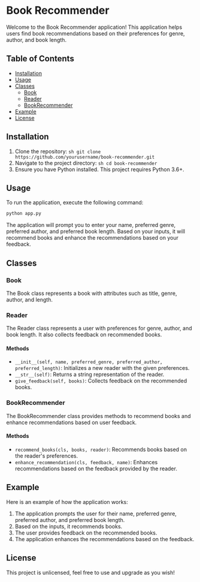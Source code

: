 # Book Recommender

Welcome to the Book Recommender application! This application helps users find book recommendations based on their preferences for genre, author, and book length.

## Table of Contents

- [Installation](#installation)
- [Usage](#usage)
- [Classes](#classes)
    - [Book](#book)
    - [Reader](#reader)
    - [BookRecommender](#bookrecommender)
- [Example](#example)
- [License](#license)

## Installation

1. Clone the repository:
        ```sh
        git clone https://github.com/yourusername/book-recommender.git
        ```
2. Navigate to the project directory:
        ```sh
        cd book-recommender
        ```
3. Ensure you have Python installed. This project requires Python 3.6+.

## Usage

To run the application, execute the following command:
```sh
python app.py
```

The application will prompt you to enter your name, preferred genre, preferred author, and preferred book length. Based on your inputs, it will recommend books and enhance the recommendations based on your feedback.

## Classes

### Book

The Book class represents a book with attributes such as title, genre, author, and length.

### Reader

The Reader class represents a user with preferences for genre, author, and book length. It also collects feedback on recommended books.

#### Methods

- `__init__(self, name, preferred_genre, preferred_author, preferred_length)`: Initializes a new reader with the given preferences.
- `__str__(self)`: Returns a string representation of the reader.
- `give_feedback(self, books)`: Collects feedback on the recommended books.

### BookRecommender

The BookRecommender class provides methods to recommend books and enhance recommendations based on user feedback.

#### Methods

- `recommend_books(cls, books, reader)`: Recommends books based on the reader's preferences.
- `enhance_recommendation(cls, feedback, name)`: Enhances recommendations based on the feedback provided by the reader.

## Example

Here is an example of how the application works:

1. The application prompts the user for their name, preferred genre, preferred author, and preferred book length.
2. Based on the inputs, it recommends books.
3. The user provides feedback on the recommended books.
4. The application enhances the recommendations based on the feedback.

## License

This project is unlicensed, feel free to use and upgrade as you wish!